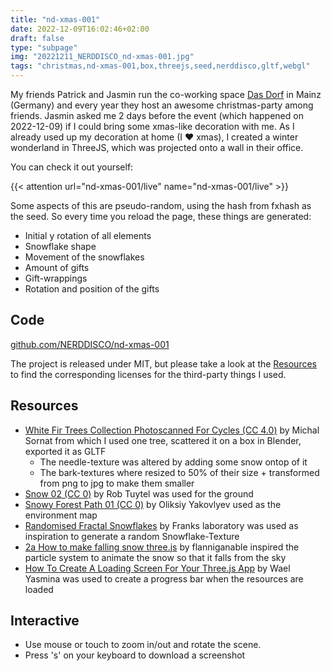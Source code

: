 ```yaml
---
title: "nd-xmas-001"
date: 2022-12-09T16:02:46+02:00
draft: false
type: "subpage"
img: "20221211_NERDDISCO_nd-xmas-001.jpg"
tags: "christmas,nd-xmas-001,box,threejs,seed,nerddisco,gltf,webgl"
---
```



My friends Patrick and Jasmin run the co-working space [Das Dorf](https://dasdorf.online/) in Mainz (Germany) and every year they host an awesome christmas-party among friends. Jasmin asked me 2 days before the event (which happened on 2022-12-09) if I could bring some xmas-like decoration with me. As I already used up my decoration at home (I ❤️ xmas), I created a winter wonderland in ThreeJS, which was projected onto a wall in their office.

You can check it out yourself:

{{< attention url="nd-xmas-001/live" name="nd-xmas-001/live" >}} 

Some aspects of this are pseudo-random, using the hash from fxhash as the seed. So every time you reload the page, these things are generated:

* Initial y rotation of all elements
* Snowflake shape
* Movement of the snowflakes
* Amount of gifts
* Gift-wrappings
* Rotation and position of the gifts

## Code

[github.com/NERDDISCO/nd-xmas-001](https://github.com/NERDDISCO/nd-xmas-001)

The project is released under MIT, but please take a look at the [Resources](/nd-xmas-001/#resources) to find the corresponding licenses for the third-party things I used. 

## Resources

* [White Fir Trees Collection Photoscanned For Cycles (CC 4.0)](https://blendermarket.com/products/white-fir-trees-collection-photoscanned-for-cycles) by Michal Sornat from which I used one tree, scattered it on a box in Blender, exported it as GLTF
  * The needle-texture was altered by adding some snow ontop of it
  * The bark-textures where resized to 50% of their size + transformed from png to jpg to make them smaller
* [Snow 02 (CC 0)](https://polyhaven.com/a/snow_02) by Rob Tuytel was used for the ground
* [Snowy Forest Path 01 (CC 0)](https://polyhaven.com/a/snowy_forest_path_01) by Oliksiy Yakovlyev used as the environment map
* [Randomised Fractal Snowflakes](https://www.youtube.com/watch?v=HXTC5LSep3M) by 
Franks laboratory was used as inspiration to generate a random  Snowflake-Texture
* [2a How to make falling snow three.js](https://www.youtube.com/watch?v=OXpl8durSjA) by flanniganable inspired the particle system to animate the snow so that it falls from the sky
* [How To Create A Loading Screen For Your Three.js App](https://www.youtube.com/watch?v=zMzuPIiznQ4) by Wael Yasmina was used to create a progress bar when the resources are loaded

## Interactive
- Use mouse or touch to zoom in/out and rotate the scene.
- Press 's' on your keyboard to download a screenshot